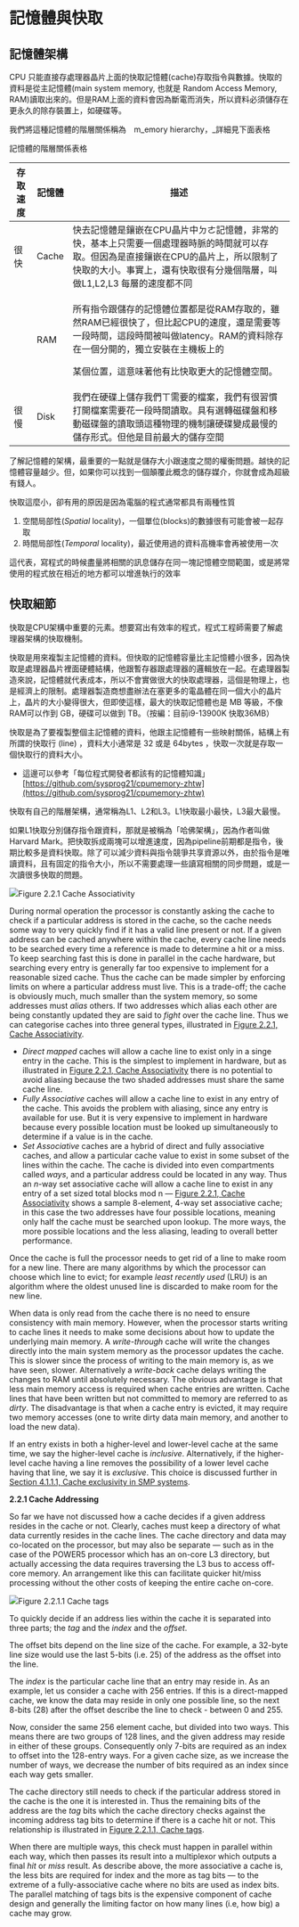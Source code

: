 # 記憶體與快取

## 記憶體架構

CPU 只能直接存處理器晶片上面的快取記憶體(cache)存取指令與數據。快取的資料是從主記憶體(main system memory, 也就是 Random Access Memory, RAM)讀取出來的。但是RAM上面的資料會因為斷電而消失，所以資料必須儲存在更永久的除存裝置上，如硬碟等。

我們將這種記憶體的階層關係稱為　m_emory hierarchy，_詳細見下面表格



記憶體的階層關係表格&#x20;

| 存取速度 | 記憶體   | 描述                                                                                                                                  |
| ---- | ----- | ----------------------------------------------------------------------------------------------------------------------------------- |
| 很快   | Cache | 快去記憶體是鑲嵌在CPU晶片中ㄉㄜ記憶體，非常的快，基本上只需要一個處理器時脈的時間就可以存取。但因為是直接鑲嵌在CPU的晶片上，所以限制了快取的大小。事實上，還有快取很有分幾個階層，叫做L1,L2,L3 每層的速度都不同                     |
|      | RAM   | <p>所有指令跟儲存的記憶體位置都是從RAM存取的，雖然RAM已經很快了，但比起CPU的速度，還是需要等一段時間，這段時間被叫做latency。RAM的資料除存在一個分開的，獨立安裝在主機板上的</p><p>某個位置，這意味著他有比快取更大的記憶體空間。</p> |
| 很慢   | Disk  | 我們在硬碟上儲存我們ㄒ需要的檔案，我們有很習慣打開檔案需要花一段時間讀取。具有選轉磁碟盤和移動磁碟盤的讀取頭這種物理的機制讓硬碟變成最慢的儲存形式。但他是目前最大的儲存空間                                              |

了解記憶體的架構，最重要的一點就是儲存大小跟速度之間的權衡問題。越快的記憶體容量越少。但，如果你可以找到一個顛覆此概念的儲存媒介，你就會成為超級有錢人。

快取這麼小，卻有用的原因是因為電腦的程式通常都具有兩種性質

1. 空間局部性(_Spatial_ locality)，一個單位(blocks)的數據很有可能會被一起存取
2. 時間局部性(_Temporal_ locality)，最近使用過的資料高機率會再被使用一次

這代表，寫程式的時候盡量將相關的訊息儲存在同一塊記憶體空間範圍，或是將常使用的程式放在相近的地方都可以增進執行的效率

## 快取細節

快取是CPU架構中重要的元素。想要寫出有效率的程式，程式工程師需要了解處理器架構的快取機制。

快取是用來複製主記憶體的資料。但快取的記憶體容量比主記憶體小很多，因為快取是處理器晶片裡面硬體結構，他跟暫存器跟處理器的邏輯放在一起。在處理器製造來說，記憶體就代表成本，所以不會實做很大的快取處理器，這個是物理上，也是經濟上的限制。處理器製造商想盡辦法在塞更多的電晶體在同一個大小的晶片上，晶片的大小變得很大，但即使這樣，最大的快取記憶體也是 MB 等級，不像RAM可以作到 GB，硬碟可以做到 TB。（按編：目前i9-13900K 快取36MB）

快取是為了要複製整個主記憶體的資料，他跟主記憶體有一些映射關係，結構上有所謂的快取行 (line)  ，資料大小通常是 32 或是 64bytes ，快取一次就是存取一個快取行的資料大小。

* 這邊可以參考「每位程式開發者都該有的記憶體知識」\
  &#x20;[https://github.com/sysprog21/cpumemory-zhtw](https://github.com/sysprog21/cpumemory-zhtw)

快取有自己的階層架構，通常稱為L1、L2和L3。L1快取最小最快，L3最大最慢。

如果L1快取分別儲存指令跟資料，那就是被稱為「哈佛架構」，因為作者叫做Harvard Mark。把快取拆成兩塊可以增進速度，因為pipeline前期都是指令，後期比較多是資料快取。除了可以減少資料與指令競爭共享資源以外，由於指令是唯讀資料，且有固定的指令大小，所以不需要處理一些讀寫相關的同步問題，或是一次讀很多快取的問題。



![](https://www.bottomupcs.com/chapter02/figures/sets.svg)Figure 2.2.1 Cache Associativity

During normal operation the processor is constantly asking the cache to check if a particular address is stored in the cache, so the cache needs some way to very quickly find if it has a valid line present or not. If a given address can be cached anywhere within the cache, every cache line needs to be searched every time a reference is made to determine a hit or a miss. To keep searching fast this is done in parallel in the cache hardware, but searching every entry is generally far too expensive to implement for a reasonable sized cache. Thus the cache can be made simpler by enforcing limits on where a particular address must live. This is a trade-off; the cache is obviously much, much smaller than the system memory, so some addresses must _alias_ others. If two addresses which alias each other are being constantly updated they are said to _fight_ over the cache line. Thus we can categorise caches into three general types, illustrated in [Figure 2.2.1, Cache Associativity](https://www.bottomupcs.com/ch03s02.html#cache\_associativity).

* _Direct mapped_ caches will allow a cache line to exist only in a singe entry in the cache. This is the simplest to implement in hardware, but as illustrated in [Figure 2.2.1, Cache Associativity](https://www.bottomupcs.com/ch03s02.html#cache\_associativity) there is no potential to avoid aliasing because the two shaded addresses must share the same cache line.
* _Fully Associative_ caches will allow a cache line to exist in any entry of the cache. This avoids the problem with aliasing, since any entry is available for use. But it is very expensive to implement in hardware because every possible location must be looked up simultaneously to determine if a value is in the cache.
* _Set Associative_ caches are a hybrid of direct and fully associative caches, and allow a particular cache value to exist in some subset of the lines within the cache. The cache is divided into even compartments called _ways_, and a particular address could be located in any way. Thus an _n_-way set associative cache will allow a cache line to exist in any entry of a set sized total blocks mod n — [Figure 2.2.1, Cache Associativity](https://www.bottomupcs.com/ch03s02.html#cache\_associativity) shows a sample 8-element, 4-way set associative cache; in this case the two addresses have four possible locations, meaning only half the cache must be searched upon lookup. The more ways, the more possible locations and the less aliasing, leading to overall better performance.

Once the cache is full the processor needs to get rid of a line to make room for a new line. There are many algorithms by which the processor can choose which line to evict; for example _least recently used_ (LRU) is an algorithm where the oldest unused line is discarded to make room for the new line.

When data is only read from the cache there is no need to ensure consistency with main memory. However, when the processor starts writing to cache lines it needs to make some decisions about how to update the underlying main memory. A _write-through_ cache will write the changes directly into the main system memory as the processor updates the cache. This is slower since the process of writing to the main memory is, as we have seen, slower. Alternatively a _write-back_ cache delays writing the changes to RAM until absolutely necessary. The obvious advantage is that less main memory access is required when cache entries are written. Cache lines that have been written but not committed to memory are referred to as _dirty_. The disadvantage is that when a cache entry is evicted, it may require two memory accesses (one to write dirty data main memory, and another to load the new data).

If an entry exists in both a higher-level and lower-level cache at the same time, we say the higher-level cache is _inclusive_. Alternatively, if the higher-level cache having a line removes the possibility of a lower level cache having that line, we say it is _exclusive_. This choice is discussed further in [Section 4.1.1.1, Cache exclusivity in SMP systems](https://www.bottomupcs.com/ch03s04.html#cache\_exclusivity\_in\_smp).

**2.2.1 Cache Addressing**

So far we have not discussed how a cache decides if a given address resides in the cache or not. Clearly, caches must keep a directory of what data currently resides in the cache lines. The cache directory and data may co-located on the processor, but may also be separate — such as in the case of the POWER5 processor which has an on-core L3 directory, but actually accessing the data requires traversing the L3 bus to access off-core memory. An arrangement like this can facilitate quicker hit/miss processing without the other costs of keeping the entire cache on-core.

![](https://www.bottomupcs.com/chapter02/figures/tags.svg)Figure 2.2.1.1 Cache tags

To quickly decide if an address lies within the cache it is separated into three parts; the _tag_ and the _index_ and the _offset_.

The offset bits depend on the line size of the cache. For example, a 32-byte line size would use the last 5-bits (i.e. 25) of the address as the offset into the line.

The _index_ is the particular cache line that an entry may reside in. As an example, let us consider a cache with 256 entries. If this is a direct-mapped cache, we know the data may reside in only one possible line, so the next 8-bits (28) after the offset describe the line to check - between 0 and 255.

Now, consider the same 256 element cache, but divided into two ways. This means there are two groups of 128 lines, and the given address may reside in either of these groups. Consequently only 7-bits are required as an index to offset into the 128-entry ways. For a given cache size, as we increase the number of ways, we decrease the number of bits required as an index since each way gets smaller.

The cache directory still needs to check if the particular address stored in the cache is the one it is interested in. Thus the remaining bits of the address are the _tag_ bits which the cache directory checks against the incoming address tag bits to determine if there is a cache hit or not. This relationship is illustrated in [Figure 2.2.1.1, Cache tags](https://www.bottomupcs.com/ch03s02.html#cache\_tags).

When there are multiple ways, this check must happen in parallel within each way, which then passes its result into a multiplexor which outputs a final _hit_ or _miss_ result. As describe above, the more associative a cache is, the less bits are required for index and the more as tag bits — to the extreme of a fully-associative cache where no bits are used as index bits. The parallel matching of tags bits is the expensive component of cache design and generally the limiting factor on how many lines (i.e, how big) a cache may grow.

